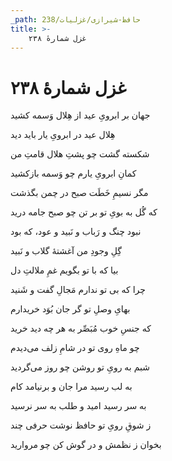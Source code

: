 ```yaml
---
_path: حافظ-شیرازی/غزلیات/238
title: >-
    غزل شمارهٔ ۲۳۸
---
```

# غزل شمارهٔ ۲۳۸

<div class="b" id="bn1"><div class="m1"><p>جهان بر ابرویِ عید از هِلال وَسمه کشید</p></div>
<div class="m2"><p>هِلال عید در ابرویِ یار باید دید</p></div></div>
<div class="b" id="bn2"><div class="m1"><p>شکسته گشت چو پشتِ هلال قامتِ من</p></div>
<div class="m2"><p>کمانِ ابرویِ یارم چو وَسمه بازکشید</p></div></div>
<div class="b" id="bn3"><div class="m1"><p>مگر نسیمِ خَطَت صبح در چمن بگذشت</p></div>
<div class="m2"><p>که گُل به بویِ تو بر تن چو صبح جامه درید</p></div></div>
<div class="b" id="bn4"><div class="m1"><p>نبود چنگ و رَباب و نَبید و عود، که بود</p></div>
<div class="m2"><p>گِلِ وجودِ من آغشتهٔ گلاب و نَبید</p></div></div>
<div class="b" id="bn5"><div class="m1"><p>بیا که با تو بگویم غمِ ملالتِ دل</p></div>
<div class="m2"><p>چرا که بی تو ندارم مَجالِ گفت و شَنید</p></div></div>
<div class="b" id="bn6"><div class="m1"><p>بهایِ وصلِ تو گر جان بُوَد خریدارم</p></div>
<div class="m2"><p>که جنسِ خوب مُبَصِّر به هر چه دید خرید</p></div></div>
<div class="b" id="bn7"><div class="m1"><p>چو ماهِ روی تو در شامِ زلف می‌دیدم</p></div>
<div class="m2"><p>شبم به رویِ تو روشن چو روز می‌گردید</p></div></div>
<div class="b" id="bn8"><div class="m1"><p>به لب رسید مرا جان و برنیامد کام</p></div>
<div class="m2"><p>به سر رسید امید و طلب به سر نرسید</p></div></div>
<div class="b" id="bn9"><div class="m1"><p>ز شوقِ رویِ تو حافظ نوشت حرفی چند</p></div>
<div class="m2"><p>بخوان ز نظمش و در گوش کن چو مروارید</p></div></div>
